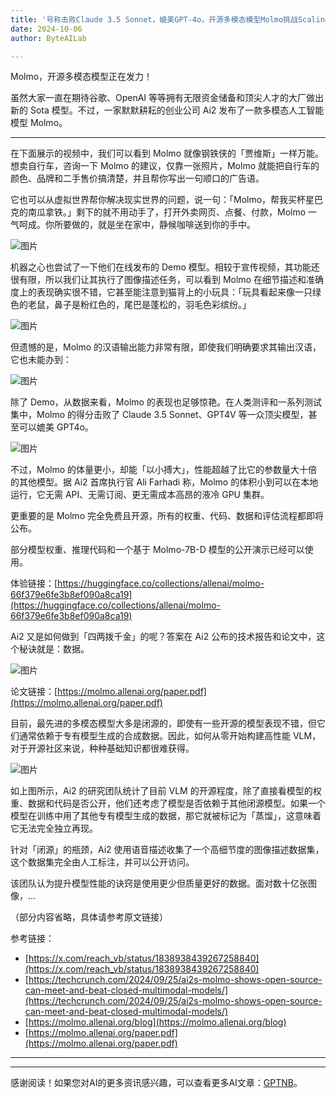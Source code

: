 ```yaml
---
title: '号称击败Claude 3.5 Sonnet，媲美GPT-4o，开源多模态模型Molmo挑战Scaling law'
date: 2024-10-06
author: ByteAILab

---
```


Molmo，开源多模态模型正在发力！

虽然大家一直在期待谷歌、OpenAI 等等拥有无限资金储备和顶尖人才的大厂做出新的 Sota 模型。不过，一家默默耕耘的创业公司 Ai2 发布了一款多模态人工智能模型 Molmo。

---


在下面展示的视频中，我们可以看到 Molmo 就像钢铁侠的「贾维斯」一样万能。想卖自行车，咨询一下 Molmo 的建议，仅靠一张照片，Molmo 就能把自行车的颜色、品牌和二手售价搞清楚，并且帮你写出一句顺口的广告语。

它也可以从虚拟世界帮你解决现实世界的问题，说一句：「Molmo，帮我买杯星巴克的南瓜拿铁。」剩下的就不用动手了，打开外卖网页、点餐、付款，Molmo 一气呵成。你所要做的，就是坐在家中，静候咖啡送到你的手中。

![图片](https://mmbiz.qpic.cn/sz_mmbiz_gif/KmXPKA19gWibf4n5SmibE1pklWrB1rbeqravHiahNFAA1Uliac4A96lOeEkdqxReKBWqGk8zDr6QK79Fx83GCzPHMw/640?wx_fmt=gif&from=appmsg)

机器之心也尝试了一下他们在线发布的 Demo 模型。相较于宣传视频，其功能还很有限，所以我们让其执行了图像描述任务，可以看到 Molmo 在细节描述和准确度上的表现确实很不错，它甚至能注意到猫背上的小玩具：「玩具看起来像一只绿色的老鼠，鼻子是粉红色的，尾巴是蓬松的，羽毛色彩缤纷。」

![图片](https://mmbiz.qpic.cn/sz_mmbiz_png/KmXPKA19gWibf4n5SmibE1pklWrB1rbeqrVe9sDCxXYm6h7SCGmM9juKpXEl77bkxibTVN1P8iaWRrHQ7RyKrjVibjA/640?wx_fmt=png&from=appmsg)

但遗憾的是，Molmo 的汉语输出能力非常有限，即使我们明确要求其输出汉语，它也未能办到：

![图片](https://mmbiz.qpic.cn/sz_mmbiz_png/KmXPKA19gWibf4n5SmibE1pklWrB1rbeqrZGVoMbrqxfeEyFJwzDttfDW71P7Rfge2CcQzM3UpFHh3Zv6vbaFTPA/640?wx_fmt=png&from=appmsg)

除了 Demo，从数据来看，Molmo 的表现也足够惊艳。在人类测评和一系列测试集中，Molmo 的得分击败了 Claude 3.5 Sonnet、GPT4V 等一众顶尖模型，甚至可以媲美 GPT4o。

![图片](https://mmbiz.qpic.cn/sz_mmbiz_png/KmXPKA19gWibf4n5SmibE1pklWrB1rbeqrCpAA58EOYBqibJXZuTIb5icG4ylHq6CLJXQsWXmXffruMrj2pRy9xX0w/640?wx_fmt=png&from=appmsg)

不过，Molmo 的体量更小，却能「以小搏大」，性能超越了比它的参数量大十倍的其他模型。据 Ai2 首席执行官 Ali Farhadi 称，Molmo 的体积小到可以在本地运行，它无需 API、无需订阅、更无需成本高昂的液冷 GPU 集群。

更重要的是 Molmo 完全免费且开源，所有的权重、代码、数据和评估流程都即将公布。

部分模型权重、推理代码和一个基于 Molmo-7B-D 模型的公开演示已经可以使用。

体验链接：[https://huggingface.co/collections/allenai/molmo-66f379e6fe3b8ef090a8ca19](https://huggingface.co/collections/allenai/molmo-66f379e6fe3b8ef090a8ca19)

Ai2 又是如何做到「四两拨千金」的呢？答案在 Ai2 公布的技术报告和论文中，这个秘诀就是：数据。

![图片](https://mmbiz.qpic.cn/sz_mmbiz_png/KmXPKA19gWibf4n5SmibE1pklWrB1rbeqrM3JNoLxuThf2dRHzUTHh8iaFpp9EBiauHSN3351v3vtauWNcIR54G30Q/640?wx_fmt=png&from=appmsg)

论文链接：[https://molmo.allenai.org/paper.pdf](https://molmo.allenai.org/paper.pdf)

目前，最先进的多模态模型大多是闭源的，即使有一些开源的模型表现不错，但它们通常依赖于专有模型生成的合成数据。因此，如何从零开始构建高性能 VLM，对于开源社区来说，种种基础知识都很难获得。

![图片](https://mmbiz.qpic.cn/sz_mmbiz_png/KmXPKA19gWibf4n5SmibE1pklWrB1rbeqrz2pfr1EQGPGUbsv5tIELuJWL4rANRbe9ctJgyEVRhib5uWlJmhmAUmg/640?wx_fmt=png&from=appmsg)

如上图所示，Ai2 的研究团队统计了目前 VLM 的开源程度，除了直接看模型的权重、数据和代码是否公开，他们还考虑了模型是否依赖于其他闭源模型。如果一个模型在训练中用了其他专有模型生成的数据，那它就被标记为「蒸馏」，这意味着它无法完全独立再现。

针对「闭源」的瓶颈，Ai2 使用语音描述收集了一个高细节度的图像描述数据集，这个数据集完全由人工标注，并可以公开访问。

该团队认为提升模型性能的诀窍是使用更少但质量更好的数据。面对数十亿张图像，...

（部分内容省略，具体请参考原文链接）

参考链接：
- [https://x.com/reach_vb/status/1838938439267258840](https://x.com/reach_vb/status/1838938439267258840)
- [https://techcrunch.com/2024/09/25/ai2s-molmo-shows-open-source-can-meet-and-beat-closed-multimodal-models/](https://techcrunch.com/2024/09/25/ai2s-molmo-shows-open-source-can-meet-and-beat-closed-multimodal-models/)
- [https://molmo.allenai.org/blog](https://molmo.allenai.org/blog)
- [https://molmo.allenai.org/paper.pdf](https://molmo.allenai.org/paper.pdf)

---
---
感谢阅读！如果您对AI的更多资讯感兴趣，可以查看更多AI文章：[GPTNB](https://gptnb.com)。
